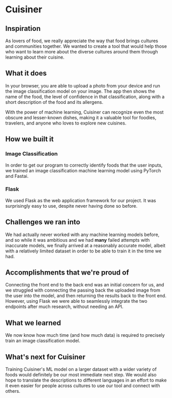 # Cuisiner
## Inspiration

As lovers of food, we really appreciate the way that food brings cultures and communities together. We wanted to create a tool that would help those who want to learn more about the diverse cultures around them through learning about their cuisine.

## What it does

In your browser, you are able to upload a photo from your device and run the image classification model on your image. The app then shows the name of the food, the level of confidence in that classification, along with a short description of the food and its allergens. 

With the power of machine learning, Cuisiner can recognize even the most obscure and lesser-known dishes, making it a valuable tool for foodies, travelers, and anyone who loves to explore new cuisines.

## How we built it

### Image Classification

In order to get our program to correctly identify foods that the user inputs, we trained an image classification machine learning model using PyTorch and Fastai. 

### Flask

We used Flask as the web application framework for our project. It was surprisingly easy to use, despite never having done so before. 

## Challenges we ran into
We had actually never worked with any machine learning models before, and so while it was ambitious and we had **many** failed attempts with inaccurate models, we finally arrived at a reasonably accurate model, albeit with a relatively limited dataset in order to be able to train it in the time we had. 

## Accomplishments that we're proud of
Connecting the front end to the back end was an initial concern for us, and we struggled with connecting the passing back the uploaded image from the user into the model, and then returning the results back to the front end. However, using Flask we were able to seamlessly integrate the two endpoints after much research, without needing an API. 

## What we learned
We now know how much time (and how much data) is required to precisely train an image classification model. 

## What's next for Cuisiner
Training Cuisiner's ML model on a larger dataset with a wider variety of foods would definitely be our most immediate next step. We would also hope to translate the descriptions to different languages in an effort to make it even easier for people across cultures to use our tool and connect with others. 














